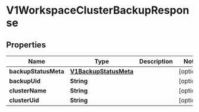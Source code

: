 # V1WorkspaceClusterBackupResponse

## Properties
Name | Type | Description | Notes
------------ | ------------- | ------------- | -------------
**backupStatusMeta** | [**V1BackupStatusMeta**](V1BackupStatusMeta.md) |  |  [optional]
**backupUid** | **String** |  |  [optional]
**clusterName** | **String** |  |  [optional]
**clusterUid** | **String** |  |  [optional]
